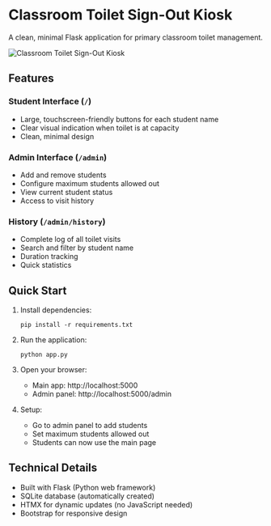 # Classroom Toilet Sign-Out Kiosk

A clean, minimal Flask application for primary classroom toilet management.

![Classroom Toilet Sign-Out Kiosk](images/demo.gif)

## Features

### Student Interface (`/`)
- Large, touchscreen-friendly buttons for each student name
- Clear visual indication when toilet is at capacity
- Clean, minimal design

### Admin Interface (`/admin`)
- Add and remove students
- Configure maximum students allowed out
- View current student status
- Access to visit history

### History (`/admin/history`)
- Complete log of all toilet visits
- Search and filter by student name
- Duration tracking
- Quick statistics

## Quick Start

1. Install dependencies:
   ```
   pip install -r requirements.txt
   ```

2. Run the application:
   ```
   python app.py
   ```

3. Open your browser:
   - Main app: http://localhost:5000
   - Admin panel: http://localhost:5000/admin

4. Setup:
   - Go to admin panel to add students
   - Set maximum students allowed out
   - Students can now use the main page

## Technical Details

- Built with Flask (Python web framework)
- SQLite database (automatically created)
- HTMX for dynamic updates (no JavaScript needed)
- Bootstrap for responsive design
